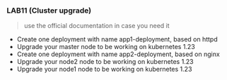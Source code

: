 ### LAB11 (Cluster upgrade) 
>  use the official documentation in case you need it

- Create one deployment with name app1-deployment, based on httpd
- Upgrade your master node to be working on kubernetes 1.23
- Create one deployment with name app2-deployment, based on nginx
- Upgrade your node2 node to be working on kubernetes 1.23
- Upgrade your node1 node to be working on kubernetes 1.23
